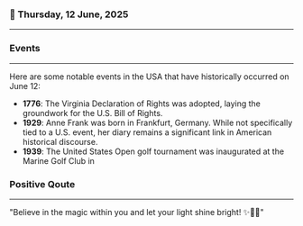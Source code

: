 ### 📅 Thursday, 12 June, 2025
------
### Events
------
Here are some notable events in the USA that have historically occurred on June 12:

- **1776**: The Virginia Declaration of Rights was adopted, laying the groundwork for the U.S. Bill of Rights.
- **1929**: Anne Frank was born in Frankfurt, Germany. While not specifically tied to a U.S. event, her diary remains a significant link in American historical discourse.
- **1939**: The United States Open golf tournament was inaugurated at the Marine Golf Club in
### Positive Qoute
------
"Believe in the magic within you and let your light shine bright! ✨🌟💖"
